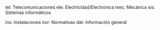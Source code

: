 tel: Telecomunicaciones
ele: Electricidad/Electrónica
mec: Mecánica
sis: Sistemas informáticos

ins: Instalaciones
nor: Normativas
dat: Información general
